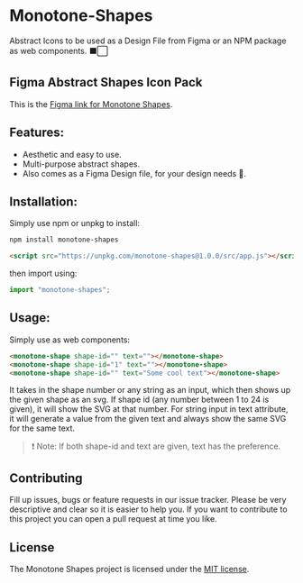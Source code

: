 # Monotone-Shapes

Abstract Icons to be used as a Design File from Figma or an NPM package as web components. ⬛️⬜️

## Figma Abstract Shapes Icon Pack

This is the [Figma link for Monotone Shapes](https://www.figma.com/community/file/1433176090789013552/monotone-shapes).

## Features:

- Aesthetic and easy to use.
- Multi-purpose abstract shapes.
- Also comes as a Figma Design file, for your design needs 🎨.

## Installation:

Simply use npm or unpkg to install:

```bash
npm install monotone-shapes
```

```html
<script src="https://unpkg.com/monotone-shapes@1.0.0/src/app.js"></script>
```

then import using:

```js
import "monotone-shapes";
```

## Usage:

Simply use as web components:

```html
<monotone-shape shape-id="" text=""></monotone-shape>
<monotone-shape shape-id="1" text=""></monotone-shape>
<monotone-shape shape-id="" text="Some cool text"></monotone-shape>
```

It takes in the shape number or any string as an input, which then shows up the given shape as an svg. If shape id (any number between 1 to 24 is given), it will show the SVG at that number. For string input in text attribute, it will generate a value from the given text and always show the same SVG for the same text.

> ❗ Note: If both shape-id and text are given, text has the preference.

## Contributing

Fill up issues, bugs or feature requests in our issue tracker. Please be very descriptive and clear so it is easier to help you. If you want to contribute to this project you can open a pull request at time you like.

## License

The Monotone Shapes project is licensed under the [MIT license](LICENSE).
